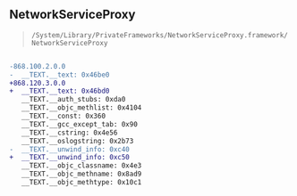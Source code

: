 ## NetworkServiceProxy

> `/System/Library/PrivateFrameworks/NetworkServiceProxy.framework/NetworkServiceProxy`

```diff

-868.100.2.0.0
-  __TEXT.__text: 0x46be0
+868.120.3.0.0
+  __TEXT.__text: 0x46bd0
   __TEXT.__auth_stubs: 0xda0
   __TEXT.__objc_methlist: 0x4104
   __TEXT.__const: 0x360
   __TEXT.__gcc_except_tab: 0x90
   __TEXT.__cstring: 0x4e56
   __TEXT.__oslogstring: 0x2b73
-  __TEXT.__unwind_info: 0xc40
+  __TEXT.__unwind_info: 0xc50
   __TEXT.__objc_classname: 0x4e3
   __TEXT.__objc_methname: 0x8ad9
   __TEXT.__objc_methtype: 0x10c1

```
